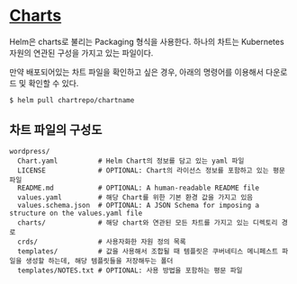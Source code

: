 # [Charts](https://helm.sh/docs/topics/charts/)

Helm은 charts로 불리는 Packaging 형식을 사용한다. 하나의 차트는 Kubernetes 자원의 연관된 구성을 가지고 있는 파일이다. 

만약 배포되어있는 차트 파일을 확인하고 싶은 경우, 아래의 명령어를 이용해서 다운로드 및 확인할 수 있다. 

```shell 
$ helm pull chartrepo/chartname
``` 

## 차트 파일의 구성도 

```shell
wordpress/
  Chart.yaml          # Helm Chart의 정보를 담고 있는 yaml 파일 
  LICENSE             # OPTIONAL: Chart의 라이선스 정보를 포함하고 있는 평문 파일 
  README.md           # OPTIONAL: A human-readable README file
  values.yaml         # 해당 Chart를 위한 기본 환경 값을 가지고 있음 
  values.schema.json  # OPTIONAL: A JSON Schema for imposing a structure on the values.yaml file
  charts/             # 해당 chart와 연관된 모든 차트를 가지고 있는 디렉토리 경로 
  crds/               # 사용자화한 자원 정의 목록 
  templates/          # 값을 사용해서 조합될 때 템플릿은 쿠버네티스 메니페스트 파일을 생성할 하는데, 해당 템플릿들을 저장해두는 폴더
  templates/NOTES.txt # OPTIONAL: 사용 방법을 포함하는 평문 파일 
```
